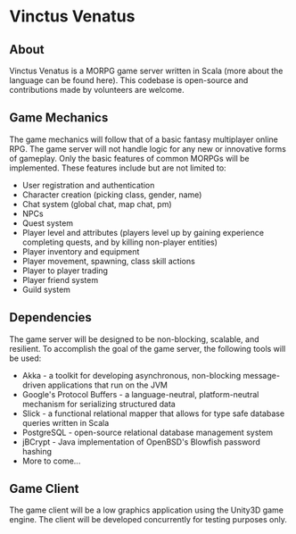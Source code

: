 # Vinctus Venatus

## About
 
Vinctus Venatus is a MORPG game server written in Scala (more about the language can be found here). This codebase is open-source and contributions made by volunteers are welcome.
 
## Game Mechanics
 
The game mechanics will follow that of a basic fantasy multiplayer online RPG. The game server will not handle logic for any new or innovative forms of gameplay. Only the basic features of common MORPGs will be implemented. These features include but are not limited to:
- User registration and authentication
- Character creation (picking class, gender, name)
- Chat system (global chat, map chat, pm)
- NPCs
- Quest system
- Player level and attributes (players level up by gaining experience completing quests, and by killing non-player entities)
- Player inventory and equipment
- Player movement, spawning, class skill actions
- Player to player trading
- Player friend system
- Guild system
 
## Dependencies
 
The game server will be designed to be non-blocking, scalable, and resilient. To accomplish the goal of the game server, the following tools will be used:
- Akka - a toolkit for developing asynchronous, non-blocking message-driven applications that run on the JVM
- Google's Protocol Buffers - a language-neutral, platform-neutral mechanism for serializing structured data
- Slick - a functional relational mapper that allows for type safe database queries written in Scala
- PostgreSQL - open-source relational database management system
- jBCrypt - Java implementation of OpenBSD's Blowfish password hashing
- More to come...
 
## Game Client
 
The game client will be a low graphics application using the Unity3D game engine. The client will be developed concurrently for testing purposes only.
